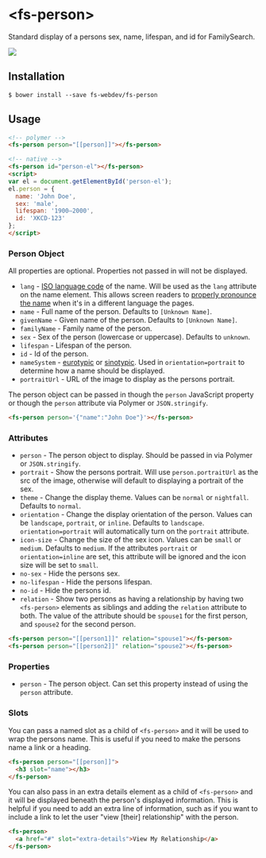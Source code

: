 # \<fs-person\>

Standard display of a persons sex, name, lifespan, and id for FamilySearch.

![](/../screenshots/person.png?raw=true)

## Installation

```
$ bower install --save fs-webdev/fs-person
```

## Usage

```html
<!-- polymer -->
<fs-person person="[[person]]"></fs-person>

<!-- native -->
<fs-person id="person-el"></fs-person>
<script>
var el = document.getElementById('person-el');
el.person = {
  name: 'John Doe',
  sex: 'male',
  lifespan: '1900–2000',
  id: 'XKCD-123'
};
</script>
```

### Person Object

All properties are optional. Properties not passed in will not be displayed.

* `lang` - [ISO language code](https://www.w3schools.com/tags/ref_language_codes.asp) of the name. Will be used as the `lang` attribute on the name element. This allows screen readers to [properly pronounce the name](https://www.paciellogroup.com/blog/2016/06/using-the-html-lang-attribute/) when it's in a different language the pages.
* `name` - Full name of the person. Defaults to `[Unknown Name]`.
* `givenName` - Given name of the person. Defaults to `[Unknown Name]`.
* `familyName` - Family name of the person.
* `sex` - Sex of the person (lowercase or uppercase). Defaults to `unknown`.
* `lifespan` - Lifespan of the person.
* `id` - Id of the person.
* `nameSystem` -  [eurotypic](http://bdespain.org/S&L/angs/glos/ngs-euro.htm) or [sinotypic](http://bdespain.org/S&L/angs/glos/ngs-sino.htm). Used in `orientation=portrait` to determine how a name should be displayed.
* `portraitUrl` - URL of the image to display as the persons portrait.

The person object can be passed in though the `person` JavaScript property or though the `person` attribute via Polymer or `JSON.stringify`.

```html
<fs-person person='{"name":"John Doe"}'></fs-person>
```

### Attributes

* `person` - The person object to display. Should be passed in via Polymer or `JSON.stringify`.
* `portrait` - Show the persons portrait. Will use `person.portraitUrl` as the src of the image, otherwise will default to displaying a portrait of the sex.
* `theme` - Change the display theme. Values can be `normal` or `nightfall`. Defaults to `normal`.
* `orientation` - Change the display orientation of the person. Values can be `landscape`, `portrait`, or `inline`. Defaults to `landscape`. `orientation=portrait` will automatically turn on the `portrait` attribute.
* `icon-size` - Change the size of the sex icon. Values can be `small` or `medium`. Defaults to `medium`. If the attributes `portrait` or `orientation=inline` are set, this attribute will be ignored and the icon size will be set to `small`.
* `no-sex` - Hide the persons sex.
* `no-lifespan` - Hide the persons lifespan.
* `no-id` - Hide the persons id.
* `relation` - Show two persons as having a relationship by having two `<fs-person>` elements as siblings and adding the `relation` attribute to both. The value of the attribute should be `spouse1` for the first person, and `spouse2` for the second person.

```html
<fs-person person="[[person1]]" relation="spouse1"></fs-person>
<fs-person person="[[person2]]" relation="spouse2"></fs-person>
```

### Properties

* `person` - The person object. Can set this property instead of using the `person` attribute.

### Slots

You can pass a named slot as a child of `<fs-person>` and it will be used to wrap the persons name. This is useful if you need to make the persons name a link or a heading.

```html
<fs-person person="[[person]]">
  <h3 slot="name"></h3>
</fs-person>
```

You can also pass in an extra details element as a child of `<fs-person>` and it will be displayed beneath the person's displayed information. This is helpful if you need to add an extra line of information, such as if you want to include a link to let the user "view [their] relationship" with the person.

```html
<fs-person>
  <a href="#" slot="extra-details">View My Relationship</a>
</fs-person>
```